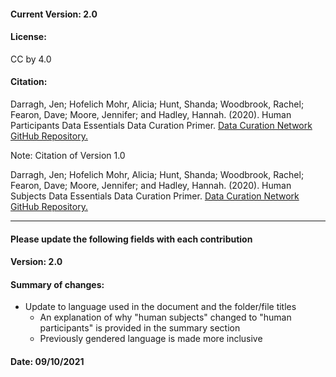 #### Current Version: 2.0

#### License:

CC by 4.0


#### Citation:

Darragh, Jen; Hofelich Mohr, Alicia; Hunt, Shanda; Woodbrook, Rachel; Fearon, Dave; Moore, Jennifer; and Hadley, Hannah. (2020). Human Participants Data Essentials Data Curation Primer. [Data Curation Network GitHub Repository.](https://github.com/DataCurationNetwork/data-primers)

Note: Citation of Version 1.0

Darragh, Jen; Hofelich Mohr, Alicia; Hunt, Shanda; Woodbrook, Rachel; Fearon, Dave; Moore, Jennifer; and Hadley, Hannah. (2020). Human Subjects Data Essentials Data Curation Primer. [Data Curation Network GitHub Repository.](https://github.com/DataCurationNetwork/data-primers)

_____________

#### Please update the following fields with each contribution


#### Version: 2.0


#### Summary of changes:

- Update to language used in the document and the folder/file titles
  - An explanation of why "human subjects" changed to "human participants" is provided in the summary section
  - Previously gendered language is made more inclusive

#### Date: 09/10/2021
